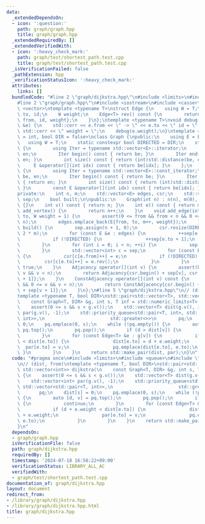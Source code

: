 ```yaml
---
data:
  _extendedDependsOn:
  - icon: ':question:'
    path: graph/graph.hpp
    title: graph/graph.hpp
  _extendedRequiredBy: []
  _extendedVerifiedWith:
  - icon: ':heavy_check_mark:'
    path: graph/test/shortest_path.test.cpp
    title: graph/test/shortest_path.test.cpp
  _isVerificationFailed: false
  _pathExtension: hpp
  _verificationStatusIcon: ':heavy_check_mark:'
  attributes:
    links: []
  bundledCode: "#line 2 \"graph/dijkstra.hpp\"\n#include <limits>\n#include <queue>\n\
    #line 2 \"graph/graph.hpp\"\n#include <iostream>\n#include <cassert>\n#include\
    \ <vector>\ntemplate <typename T>\nstruct Edge {\n    using W = T;\n    int from,\
    \ to, id;\n    W weight;\n    Edge<T> rev() const {\n        return Edge<T>{to,\
    \ from, id, weight};\n    }\n};\ntemplate <typename T>\nvoid debug(const Edge<T>\
    \ &e) {\n    std::cerr << e.from << \" -> \" << e.to << \" id = \" << e.id <<\
    \ std::cerr << \" weight = \";\n    debug(e.weight);\n}\ntemplate <typename T\
    \ = int, bool DIR = false>\nclass Graph {\npublic:\n    using E = Edge<T>;\n \
    \   using W = T;\n    static constexpr bool DIRECTED = DIR;\n    struct Adjacency\
    \ {\n        using Iter = typename std::vector<E>::iterator;\n        Iter be,\
    \ en;\n        Iter begin() const { return be; }\n        Iter end() const { return\
    \ en; }\n        int size() const { return (int)std::distance(be, en); }\n   \
    \     E &operator[](int idx) const { return be[idx]; }\n    };\n    struct ConstAdjacency\
    \ {\n        using Iter = typename std::vector<E>::const_iterator;\n        Iter\
    \ be, en;\n        Iter begin() const { return be; }\n        Iter end() const\
    \ { return en; }\n        int size() const { return (int)std::distance(be, en);\
    \ }\n        const E &operator[](int idx) const { return be[idx]; }\n    };\n\n\
    private:\n    int n, m;\n    std::vector<E> edges, csr;\n    std::vector<int>\
    \ sep;\n    bool built;\n\npublic:\n    Graph(int n) : n(n), m(0), built(false)\
    \ {}\n    int v() const { return n; }\n    int e() const { return m; }\n    int\
    \ add_vertex() {\n        return n++;\n    }\n    void add_edge(int from, int\
    \ to, W weight = 1) {\n        assert(0 <= from && from < n && 0 <= to && to <\
    \ n);\n        edges.emplace_back(E{from, to, m++, weight});\n    }\n    void\
    \ build() {\n        sep.assign(n + 1, 0);\n        csr.resize(DIRECTED ? m :\
    \ 2 * m);\n        for (const E &e : edges) {\n            ++sep[e.from + 1];\n\
    \            if (!DIRECTED) {\n                ++sep[e.to + 1];\n            }\n\
    \        }\n        for (int i = 0; i < n; ++i) {\n            sep[i + 1] += sep[i];\n\
    \        }\n        std::vector<int> c = sep;\n        for (const E &e : edges)\
    \ {\n            csr[c[e.from]++] = e;\n            if (!DIRECTED) {\n       \
    \         csr[c[e.to]++] = e.rev();\n            }\n        }\n        built =\
    \ true;\n    }\n    Adjacency operator[](int v) {\n        assert(built && 0 <=\
    \ v && v < n);\n        return Adjacency{csr.begin() + sep[v], csr.begin() + sep[v\
    \ + 1]};\n    }\n    ConstAdjacency operator[](int v) const {\n        assert(built\
    \ && 0 <= v && v < n);\n        return ConstAdjacency{csr.begin() + sep[v], csr.begin()\
    \ + sep[v + 1]};\n    }\n};\n#line 5 \"graph/dijkstra.hpp\"\n// (dist, from)\n\
    template <typename T, bool DIR>\nstd::pair<std::vector<T>, std::vector<int>> dijkstra(\n\
    \    const Graph<T, DIR> &g, int s, T inf = std::numeric_limits<T>::max()) {\n\
    \    assert(0 <= s && s < g.v());\n    std::vector<T> dist(g.v(), inf);\n    std::vector<int>\
    \ par(g.v(), -1);\n    std::priority_queue<std::pair<T, int>, std::vector<std::pair<T,\
    \ int>>,\n                        std::greater<>>\n        pq;\n    dist[s] =\
    \ 0;\n    pq.emplace(0, s);\n    while (!pq.empty()) {\n        auto [d, v] =\
    \ pq.top();\n        pq.pop();\n        if (d > dist[v]) {\n            continue;\n\
    \        }\n        for (const Edge<T> &e : g[v]) {\n            if (d + e.weight\
    \ < dist[e.to]) {\n                dist[e.to] = d + e.weight;\n              \
    \  par[e.to] = v;\n                pq.emplace(dist[e.to], e.to);\n           \
    \ }\n        }\n    }\n    return std::make_pair(dist, par);\n}\n"
  code: "#pragma once\n#include <limits>\n#include <queue>\n#include \"graph.hpp\"\
    \n// (dist, from)\ntemplate <typename T, bool DIR>\nstd::pair<std::vector<T>,\
    \ std::vector<int>> dijkstra(\n    const Graph<T, DIR> &g, int s, T inf = std::numeric_limits<T>::max())\
    \ {\n    assert(0 <= s && s < g.v());\n    std::vector<T> dist(g.v(), inf);\n\
    \    std::vector<int> par(g.v(), -1);\n    std::priority_queue<std::pair<T, int>,\
    \ std::vector<std::pair<T, int>>,\n                        std::greater<>>\n \
    \       pq;\n    dist[s] = 0;\n    pq.emplace(0, s);\n    while (!pq.empty())\
    \ {\n        auto [d, v] = pq.top();\n        pq.pop();\n        if (d > dist[v])\
    \ {\n            continue;\n        }\n        for (const Edge<T> &e : g[v]) {\n\
    \            if (d + e.weight < dist[e.to]) {\n                dist[e.to] = d\
    \ + e.weight;\n                par[e.to] = v;\n                pq.emplace(dist[e.to],\
    \ e.to);\n            }\n        }\n    }\n    return std::make_pair(dist, par);\n\
    }\n"
  dependsOn:
  - graph/graph.hpp
  isVerificationFile: false
  path: graph/dijkstra.hpp
  requiredBy: []
  timestamp: '2024-07-18 16:56:22+09:00'
  verificationStatus: LIBRARY_ALL_AC
  verifiedWith:
  - graph/test/shortest_path.test.cpp
documentation_of: graph/dijkstra.hpp
layout: document
redirect_from:
- /library/graph/dijkstra.hpp
- /library/graph/dijkstra.hpp.html
title: graph/dijkstra.hpp
---
```

